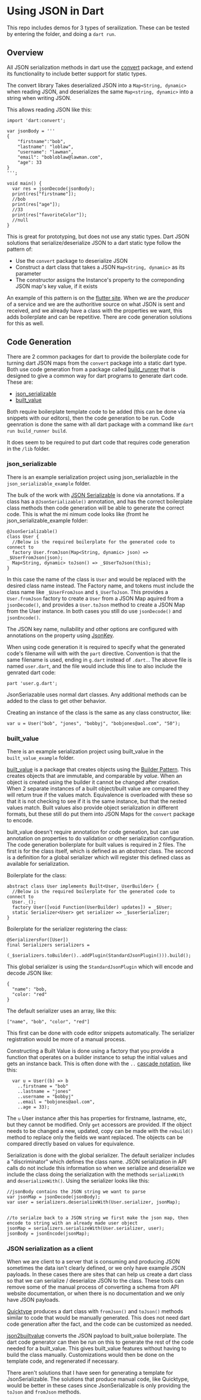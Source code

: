 # Using JSON in Dart

This repo includes demos for 3 types of serailization.  These can be tested by entering the folder, and doing a `dart run`.

## Overview

All JSON serialization methods in dart use the [convert](https://dart.dev/guides/libraries/library-tour#dartconvert---decoding-and-encoding-json-utf-8-and-more) package, and extend its functionality to include better support for static types.

The convert library Takes deserialized JSON into a `Map<String, dynamic>` when reading JSON, and deserializes the same `Map<string, dynamic>` into a string when writing JSON.  

This allows reading JSON like this:

```
import 'dart:convert';

var jsonBody = '''
{
    "firstname":"bob",
    "lastname": "loblaw",
    "username": "lawman",
    "email": "bobloblaw@lawman.com",
    "age": 33
}
''';

void main() {
  var res = jsonDecode(jsonBody);
  print(res["firstname"]);
  //bob
  print(res["age"]);
  //33
  print(res["favoriteColor"]);
  //null
}

```

This is great for prototyping, but does not use any static types.  Dart JSON solutions that serialize/deserialize JSON to a dart static type follow the pattern of:
* Use the `convert` package to deserialize JSON
* Construct a dart class that takes a JSON `Map<String, dynamic>` as its parameter
* The constructor assigns the Instance's property to the correponding JSON map's key value, if it exists

An example of this pattern is on the [flutter site](https://docs.flutter.dev/development/data-and-backend/json#serializing-json-inside-model-classes).  When we are the _producer_ of a service and we are the authoritive source on what JSON is sent and received, and we already have a class with the properties we want, this adds boilerplate and can be repetitive.  There are code generation solutions for this as well.


## Code Generation

There are 2 common packages for dart to provide the boilerplate code for turning dart JSON maps from the `convert` package into a static dart type.  Both use code generation from a package called [build_runner](https://pub.dev/packages/build_runner) that is designed to give a common way for dart programs to generate dart code.  These are:

* [json_serializable](https://pub.dev/packages/json_serializable)
* [built_value](https://pub.dev/packages/built_value)

Both require boilerplate template code to be added (this can be done via snippets with our editors), then the code generation to be run.  Code geenration is done the same with all dart package with a command like `dart run build_runner build`.

It does seem to be required to put dart code that requires code generation in the `/lib` folder.

### json_serializable

There is an example serialization project using json_serialiazble in the `json_serializable_example` folder.

The bulk of the work with [JSON Serializable](https://pub.dev/packages/json_serializable) is done via annotations.  If a class has a `@JsonSerializable()` annotation, and has the correct boilerplate class methods then code generation will be able to generate the correct code.  This is what the mi nimum code looks like (fromt he json_serializable_example folder:

```
@JsonSerializable()
class User {
  //Below is the required boilerplate for the generated code to connect to
  factory User.fromJson(Map<String, dynamic> json) => _$UserFromJson(json);
  Map<String, dynamic> toJson() => _$UserToJson(this);
}

```

In this case the name of the class is `User` and would be replaced with the desired class name instead.  The Factory name, and tokens must include the class name like `_$UserFromJson` and `$_UserToJson`.  This provides a `User.fromJson` factory to create a `User` from a JSON Map aquired from a `jsonDecode()`, and provides a `User.toJson` method to create a JSON Map from the User instance.  In both cases you still do use `jsonDecode()` and `jsonEncode()`.

The JSON key name, nullability and other options are configured with annotations on the property using [JsonKey](https://pub.dev/documentation/json_annotation/latest/json_annotation/JsonKey-class.html).

When using code generation it is required to specify what the generated code's filename will with with the `part` directive.  Convention is that the same filename is used, ending in `g.dart` instead of `.dart.`.  The above file is named `user.dart`, and the file would include this line to also include the genrated dart code:

`part 'user.g.dart';`

JsonSeriazable uses normal dart classes.  Any additional methods can be added to the class to get other behavior.

Creating an instance of the class is the same as any class constructor, like:

```
var u = User("bob", "jones", "bobbyj", "bobjones@aol.com", "50");
```


### built_value

There is an example serialization project using built_value in the `built_value_example` folder.

[built_value](https://pub.dev/packages/built_value) is a package that creates objects using the [Builder Pattern](https://en.wikipedia.org/wiki/Builder_pattern).  This creates objects that are immutable, and comparable by _value_.  When an object is created using the builder it cannot be changed after creation.  When 2 separate instances of a built object/built value are compared they will return true if the values match.  Equivalence is overloaded with these so that it is not checking to see if it is the same instance, but that the nested values match.  Built values also provide object serialization in different formats, but these still do put them into JSON Maps for the `convert` package to encode.

built_value doesn't require annotation for code geneation, but can use annotation on properties to do validation or other serialization configuration.  The code generation boilerplate for built values is required in 2 files.  The first is for the class itself, which is defined as an _abstract_ class.  The second is a definition for a global serializer which will register this defined class as available for serialization.

Boilerplate for the class:

```
abstract class User implements Built<User, UserBuilder> {
  //Below is the required boilerplate for the generated code to connect to
  User._();
  factory User([void Function(UserBuilder) updates]) = _$User;
  static Serializer<User> get serializer => _$userSerializer;
}

```

Boilerplate for the serializer registering the class:

```
@SerializersFor([User])
final Serializers serializers =
    (_$serializers.toBuilder()..addPlugin(StandardJsonPlugin())).build();
```

This global serializer is using the `StandardJsonPlugin` which will encode and decode JSON like:

```
{
  "name": "bob,
  "color: "red"
}
```

The default serializer uses an array, like this:


```
["name", "bob", "color", "red"]
```


This first can be done with code editor snippets automatically.  The serializer registration would be more of a manual process.

Constructing a Built Value is done using a factory that you provide a function that operates on a builder instance to setup the initial values and gets an instance back.  This is often done with the `..` [cascade notation](https://dart.dev/guides/language/language-tour#cascade-notation), like this:

```
  var u = User((b) => b
    ..firstname = "bob"
    ..lastname = "jones"
    ..username = "bobbyj"
    ..email = "bobjones@aol.com",
    ..age = 33);

```

The `u` User instance after this has properties for firstname, lastname, etc, but they cannot be modified.  Only `get` accessors are provided.  If the object needs to be changed a new, updated, copy can be made with the `rebuild()` method to replace only the fields we want replaced.  The objects can be compared directly based on values for equivalence.

Serialization is done with the global serializer.  The default serializer includes a "discriminator" which defines the class name.  JSON serialization in API calls do not include this information so when we serialize and deserialize we include the class doing the serialization with the methods `serializeWith` and `deserializeWith()`.  Using the serializer looks like this:

```
//jsonBody contains the JSON string we want to parse
var jsonMap = jsonDecode(jsonBody);
var user = serializers.deserializeWith(User.serializer, jsonMap);


//to serialze back to a JSON string we first make the json map, then encode to string with an already made user object
jsonMap = serializers.serializeWith(User.serializer, user);
jsonBody = jsonEncode(jsonMap);
```


###  JSON serialization as a client

When we are client to a server that is consuming and producing JSON sometimes the data isn't clearly defined, or we only have example JSON payloads.  In these cases there are sites that can help us create a dart class so that we can serialize / deserialize JSON to the class.  These tools can remove some of the manual process of converting a schema from API website documentation, or when there is no documentation and we only have JSON payloads.

[Quicktype](https://app.quicktype.io/) produces a dart class with `fromJson()` and `toJson()` methods similar to code that would be manually generated.  This does not need dart code generation after the fact, and the code can be customized as needed.

[json2builtvalue](https://charafau.github.io/json2builtvalue/) converts the JSON payload to built_value boilerplate.  The dart code generator can then be run on this to generate the rest of the code needed for a built_value.  This gives built_value features without having to build the class manually.  Customizations would then be done on the template code, and regenerated if necessary.

There aren't solutions that I have seen for generating a template for JsonSerializable.  The solutions that produce manual code, like Quicktype, would be better in these cases since JsonSerializable is only providing the `toJson` and `fromJson` methods.
